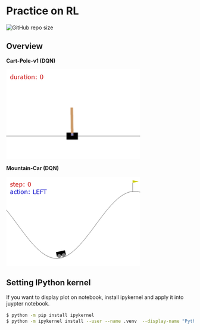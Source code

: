 # Practice on RL

![GitHub repo size](https://img.shields.io/github/repo-size/joonas-yoon/practice-on-rl?style=flat-square)

## Overview

**Cart-Pole-v1 (DQN)**

![cart-pole-770](https://raw.githubusercontent.com/joonas-yoon/practice-on-rl/d0c0f96e14bdcf15dc5182efa397d5cdff03a9ff/dqn_v1%2B/screenshots/cartpolev1_770.gif)

**Mountain-Car (DQN)**

![mountain-car-143](https://github.com/joonas-yoon/practice-on-rl/raw/main/mountaincar/screenshots/143.gif)

## Setting IPython kernel

If you want to display plot on notebook, install ipykernel and apply it into juypter notebook.

```bash
$ python -m pip install ipykernel
$ python -m ipykernel install --user --name .venv  --display-name "Python (.venv)"
```
